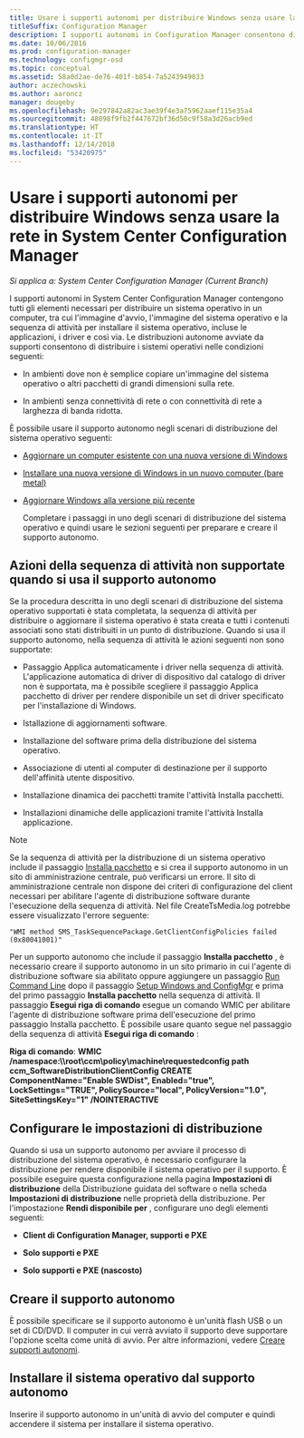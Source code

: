 ```yaml
---
title: Usare i supporti autonomi per distribuire Windows senza usare la rete
titleSuffix: Configuration Manager
description: I supporti autonomi in Configuration Manager consentono di distribuire i sistemi operativi dove la larghezza di banda è limitata nonché di installare e aggiornare i computer.
ms.date: 10/06/2016
ms.prod: configuration-manager
ms.technology: configmgr-osd
ms.topic: conceptual
ms.assetid: 58a0d2ae-de76-401f-b854-7a5243949033
author: aczechowski
ms.author: aaroncz
manager: dougeby
ms.openlocfilehash: 9e297842a82ac3ae39f4e3a75962aaef115e35a4
ms.sourcegitcommit: 48098f9fb2f447672bf36d50c9f58a3d26acb9ed
ms.translationtype: HT
ms.contentlocale: it-IT
ms.lasthandoff: 12/14/2018
ms.locfileid: "53420975"
---
```

# <a name="use-stand-alone-media-to-deploy-windows-without-using-the-network-in-system-center-configuration-manager"></a>Usare i supporti autonomi per distribuire Windows senza usare la rete in System Center Configuration Manager

*Si applica a: System Center Configuration Manager (Current Branch)*

I supporti autonomi in System Center Configuration Manager contengono tutti gli elementi necessari per distribuire un sistema operativo in un computer, tra cui l'immagine d'avvio, l'immagine del sistema operativo e la sequenza di attività per installare il sistema operativo, incluse le applicazioni, i driver e così via. Le distribuzioni autonome avviate da supporti consentono di distribuire i sistemi operativi nelle condizioni seguenti:  

-   In ambienti dove non è semplice copiare un'immagine del sistema operativo o altri pacchetti di grandi dimensioni sulla rete.  

-   In ambienti senza connettività di rete o con connettività di rete a larghezza di banda ridotta.  

È possibile usare il supporto autonomo negli scenari di distribuzione del sistema operativo seguenti:  

- [Aggiornare un computer esistente con una nuova versione di Windows](refresh-an-existing-computer-with-a-new-version-of-windows.md)  

- [Installare una nuova versione di Windows in un nuovo computer (bare metal)](install-new-windows-version-new-computer-bare-metal.md)  

- [Aggiornare Windows alla versione più recente](upgrade-windows-to-the-latest-version.md)  

  Completare i passaggi in uno degli scenari di distribuzione del sistema operativo e quindi usare le sezioni seguenti per preparare e creare il supporto autonomo.  

## <a name="task-sequence-actions-not-supported-when-using-stand-alone-media"></a>Azioni della sequenza di attività non supportate quando si usa il supporto autonomo  
 Se la procedura descritta in uno degli scenari di distribuzione del sistema operativo supportati è stata completata, la sequenza di attività per distribuire o aggiornare il sistema operativo è stata creata e tutti i contenuti associati sono stati distribuiti in un punto di distribuzione. Quando si usa il supporto autonomo, nella sequenza di attività le azioni seguenti non sono supportate:  

-   Passaggio Applica automaticamente i driver nella sequenza di attività. L'applicazione automatica di driver di dispositivo dal catalogo di driver non è supportata, ma è possibile scegliere il passaggio Applica pacchetto di driver per rendere disponibile un set di driver specificato per l'installazione di Windows.  

-   Istallazione di aggiornamenti software.  

-   Installazione del software prima della distribuzione del sistema operativo.  

-   Associazione di utenti al computer di destinazione per il supporto dell'affinità utente dispositivo.  

-   Installazione dinamica dei pacchetti tramite l'attività Installa pacchetti.  

-   Installazioni dinamiche delle applicazioni tramite l'attività Installa applicazione.  

> [!NOTE]  
>  Se la sequenza di attività per la distribuzione di un sistema operativo include il passaggio [Installa pacchetto](../understand/task-sequence-steps.md#BKMK_InstallPackage) e si crea il supporto autonomo in un sito di amministrazione centrale, può verificarsi un errore. Il sito di amministrazione centrale non dispone dei criteri di configurazione del client necessari per abilitare l'agente di distribuzione software durante l'esecuzione della sequenza di attività. Nel file CreateTsMedia.log potrebbe essere visualizzato l'errore seguente:  
>   
>  `"WMI method SMS_TaskSequencePackage.GetClientConfigPolicies failed (0x80041001)"`
>   
>  Per un supporto autonomo che include il passaggio **Installa pacchetto** , è necessario creare il supporto autonomo in un sito primario in cui l'agente di distribuzione software sia abilitato oppure aggiungere un passaggio [Run Command Line](../understand/task-sequence-steps.md#BKMK_RunCommandLine) dopo il passaggio [Setup Windows and ConfigMgr](../understand/task-sequence-steps.md#BKMK_SetupWindowsandConfigMgr) e prima del primo passaggio **Installa pacchetto** nella sequenza di attività. Il passaggio **Esegui riga di comando** esegue un comando WMIC per abilitare l'agente di distribuzione software prima dell'esecuzione del primo passaggio Installa pacchetto. È possibile usare quanto segue nel passaggio della sequenza di attività **Esegui riga di comando** :  
>   
>  **Riga di comando**: **WMIC /namespace:\\\root\ccm\policy\machine\requestedconfig path ccm_SoftwareDistributionClientConfig CREATE ComponentName="Enable SWDist", Enabled="true", LockSettings="TRUE", PolicySource="local", PolicyVersion="1.0", SiteSettingsKey="1" /NOINTERACTIVE**  

## <a name="configure-deployment-settings"></a>Configurare le impostazioni di distribuzione  
 Quando si usa un supporto autonomo per avviare il processo di distribuzione del sistema operativo, è necessario configurare la distribuzione per rendere disponibile il sistema operativo per il supporto. È possibile eseguire questa configurazione nella pagina **Impostazioni di distribuzione** della Distribuzione guidata del software o nella scheda **Impostazioni di distribuzione** nelle proprietà della distribuzione.  Per l'impostazione **Rendi disponibile per** , configurare uno degli elementi seguenti:  

-   **Client di Configuration Manager, supporti e PXE**  

-   **Solo supporti e PXE**  

-   **Solo supporti e PXE (nascosto)**  

## <a name="create-the-stand-alone-media"></a>Creare il supporto autonomo  
 È possibile specificare se il supporto autonomo è un'unità flash USB o un set di CD/DVD. Il computer in cui verrà avviato il supporto deve supportare l'opzione scelta come unità di avvio. Per altre informazioni, vedere [Creare supporti autonomi](create-stand-alone-media.md).  

## <a name="install-the-operating-system-from-stand-alone-media"></a>Installare il sistema operativo dal supporto autonomo  
 Inserire il supporto autonomo in un'unità di avvio del computer e quindi accendere il sistema per installare il sistema operativo.  
